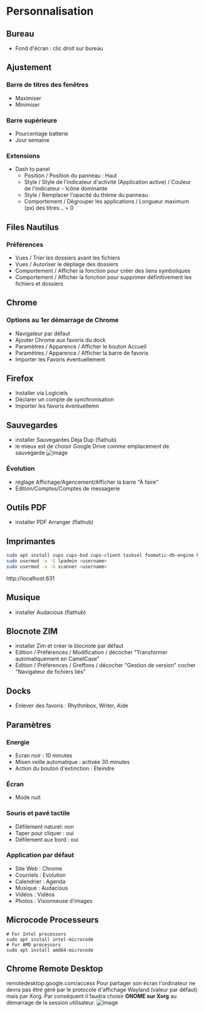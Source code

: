 # Personnalisation

## Bureau
- Fond d'écran : clic droit sur bureau

## Ajustement

### Barre de titres des fenêtres
- Maximiser
- Minimiser

### Barre supérieure
- Pourcentage batterie
- Jour semaine

### Extensions
- Dash to panel
  - Position / Position du panneau : Haut
  - Style / Style de l'indicateur d'activité (Application active) / Couleur de l'indicateur - Icône dominante
  - Style / Remplacer l'opacité du thème du panneau
  - Comportement / Dégrouper les applications / Longueur maximum (px) des titres... = 0

## Files Nautilus

### Préférences
- Vues / Trier les dossiers avant les fichiers
- Vues / Autoriser le dépliage des dossiers
- Comportement / Afficher la fonction pour créer des liens symboliques
- Comportement / Afficher la fonction pour supprimer définitivement les fichiers et dossiers

## Chrome
### Options au 1er démarrage de Chrome
- Navigateur par défaut
- Ajouter Chrome aux favoris du dock
- Paramètres / Apparence / Afficher le bouton Accueil
- Paramètres / Apparence / Afficher la barre de favoris
- Importer les Favoris éventuellement

## Firefox
- Installer via Logiciels
- Déclarer un compte de synchronisation
- Importer les favoris éventuellemn

## Sauvegardes
- installer Sauvegardes Déja Dup (flathub)
- le mieux est de choisir Google Drive comme emplacement de sauvegarde
![image](https://user-images.githubusercontent.com/2213723/137622684-c85757d7-9350-4a85-b645-e7228ecd35fa.png)

### Évolution
- réglage Affichage/Agencement/Afficher la barre "À faire"
- Édition/Comptes/Comptes de messagerie

## Outils PDF
- installer PDF Arranger (flathub)

## Imprimantes
```sh
sudo apt install cups cups-bsd cups-client tasksel foomatic-db-engine hp-ppd hplip openprinting-ppds printer-driver-all
sudo usermod -a -G lpadmin <username>
sudo usermod -a -G scanner <username>
```
http://localhost:631

## Musique
- installer Audacious (flathub)

## Blocnote ZIM
- installer Zim et créer le blocnote par défaut
- Edition / Préférences / Modification / décocher "Transformer automatiquement en CamelCase"
- Edition / Préférences / Greffons / décocher "Gestion de version" cocher "Navigateur de fichiers liés"

## Docks
- Enlever des favoris : Rhythmbox, Writer, Aide

## Paramètres

### Energie
- Ecran noir : 10 minutes
- Misen veille automatique : activée 30 minutes
- Action du bouton d'extinction : Eteindre

### Écran
- Mode nuit

### Souris et pavé tactile
- Défilement naturel: non
- Taper pour cliquer : oui
- Défilement aux bord : oui

### Application par défaut
- Site Web : Chrome
- Courriels : Evolution
- Calendrier : Agenda
- Musique : Audacious
- Vidéos : Vidéos
- Photos : Visionneuse d'images

## Microcode Processeurs
```
# For Intel processors
sudo apt install intel-microcode
# For AMD processors
sudo apt install amd64-microcode
```
## Chrome Remote Desktop
remotedesktop.google.com/access
Pour partager son écran l'ordinateur ne devra pas être géré par le protocole d'affichage Wayland (valeur par défaut) mais par Xorg.
Par conséquent il faudra choisir **GNOME sur Xorg** au démarrage de la session utilisateur.
![image](https://user-images.githubusercontent.com/2213723/139436247-b0d5e61f-9066-4caa-8ee8-716ba22c1bd3.png)
